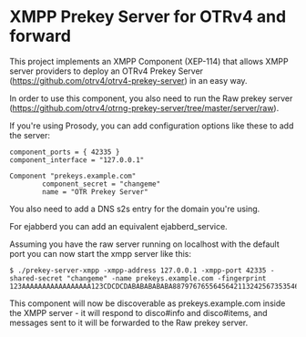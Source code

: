 # XMPP Prekey Server for OTRv4 and forward

This project implements an XMPP Component (XEP-114) that allows XMPP server
providers to deploy an OTRv4 Prekey Server
(https://github.com/otrv4/otrv4-prekey-server) in an easy way.

In order to use this component, you also need to run the Raw prekey server (https://github.com/otrv4/otrng-prekey-server/tree/master/server/raw).

If you're using Prosody, you can add configuration options like these to add the server:

```
component_ports = { 42335 }
component_interface = "127.0.0.1"

Component "prekeys.example.com"
        component_secret = "changeme"
        name = "OTR Prekey Server"
```

You also need to add a DNS s2s entry for the domain you're using. 

For ejabberd you can add an equivalent ejabberd_service.

Assuming you have the raw server running on localhost with the default port you
can now start the xmpp server like this:

```
$ ./prekey-server-xmpp -xmpp-address 127.0.0.1 -xmpp-port 42335 -shared-secret "changeme" -name prekeys.example.com -fingerprint 123AAAAAAAAAAAAAAAAA123CDCDCDABABABABABA88797676556456421132425673535467575765AAAAAAAAAAAAAAAAAAAAAAAAAAAAAAAAAA
```

This component will now be discoverable as prekeys.example.com inside the XMPP
server - it will respond to disco#info and disco#items, and messages sent to it
will be forwarded to the Raw prekey server.
